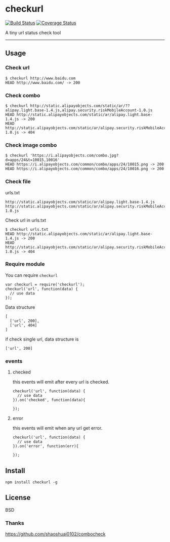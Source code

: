 # checkurl

[![Build Status](https://travis-ci.org/popomore/checkurl.png?branch=master)](https://travis-ci.org/popomore/checkurl) [![Coverage Status](https://coveralls.io/repos/popomore/checkurl/badge.png?branch=master)](https://coveralls.io/r/popomore/checkurl?branch=master)

A tiny url status check tool

---


## Usage

### Check url

```
$ checkurl http://www.baidu.com
HEAD http://www.baidu.com/ -> 200
```

### Check combo

```
$ checkurl http://static.alipayobjects.com/static/ar/??alipay.light.base-1.4.js,alipay.security.riskMobileAccount-1.0.js
HEAD http://static.alipayobjects.com/static/ar/alipay.light.base-1.4.js -> 200
HEAD http://static.alipayobjects.com/static/ar/alipay.security.riskMobileAccount-1.0.js -> 404
```

### Check image combo

```
$ checkurl 'https://i.alipayobjects.com/combo.jpg?d=apps/24&t=10015,10016'
HEAD https://i.alipayobjects.com/common/combo/apps/24/10015.png -> 200
HEAD https://i.alipayobjects.com/common/combo/apps/24/10016.png -> 200
```

### Check file

urls.txt

```
http://static.alipayobjects.com/static/ar/alipay.light.base-1.4.js
http://static.alipayobjects.com/static/ar/alipay.security.riskMobileAccount-1.0.js
```

Check url in urls.txt

```
$ checkurl urls.txt
HEAD http://static.alipayobjects.com/static/ar/alipay.light.base-1.4.js -> 200
HEAD http://static.alipayobjects.com/static/ar/alipay.security.riskMobileAccount-1.0.js -> 404
```

### Require module

You can require `checkurl`

```
var checkurl = require('checkurl');
checkurl('url', function(data) {
  // use data
});
```

Data structure

```
[
  ['url', 200],
  ['url', 404]
]
```

if check single url, data structure is

```
['url', 200]
```

### events

1. checked

    this events will emit after every url is checked.


    ```
    checkurl('url', function(data) {
      // use data
    }).on('checked', function(data){
        
    });
    ```

2. error

    this events will emit when any url get error.

    ```
    checkurl('url', function(data) {
      // use data
    }).on('error', function(err){
        
    });
    ```

## Install

```
npm install checkurl -g
```

## License

BSD

### Thanks

https://github.com/shaoshuai0102/combocheck
